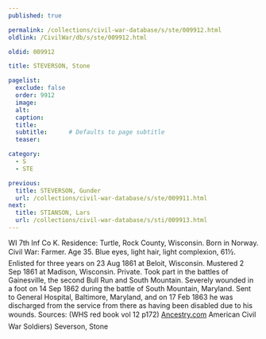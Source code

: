 ```yaml
---
published: true

permalink: /collections/civil-war-database/s/ste/009912.html
oldlink: /CivilWar/db/s/ste/009912.html

oldid: 009912

title: STEVERSON, Stone

pagelist:
  exclude: false
  order: 9912
  image: 
  alt:
  caption:
  title:
  subtitle:      # Defaults to page subtitle
  teaser:

category: 
  - S 
  - STE

previous:
  title: STEVERSON, Gunder
  url: /collections/civil-war-database/s/ste/009911.html  
next:
  title: STIANSON, Lars
  url: /collections/civil-war-database/s/sti/009913.html   
---
```

WI 7th Inf Co K. Residence: Turtle, Rock County, Wisconsin. Born in Norway. Civil War: Farmer. Age 35. Blue eyes, light hair, light complexion, 6&#146;1&frac12;&#148;. Enlisted for three years on 23 Aug 1861 at Beloit, Wisconsin. Mustered 2 Sep 1861 at Madison, Wisconsin. Private. Took part in the battles of Gainesville, the second Bull Run and South Mountain. Severely wounded in a foot on 14 Sep 1862 during the battle of South Mountain, Maryland. Sent to General Hospital, Baltimore, Maryland, and on 17 Feb 1863 he was discharged from the service from there as having been disabled due to his wounds. Sources: (WHS red book vol 12 p172) [Ancestry.com](http://Ancestry.com/) &#147;American Civil War Soldiers&#148;) &#147;Severson, Stone&#148;